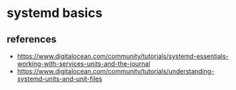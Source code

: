 # systemd basics

## references
* https://www.digitalocean.com/community/tutorials/systemd-essentials-working-with-services-units-and-the-journal
* https://www.digitalocean.com/community/tutorials/understanding-systemd-units-and-unit-files
